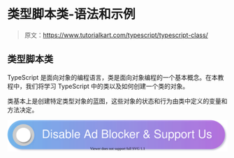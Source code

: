 # 类型脚本类-语法和示例

> 原文：<https://www.tutorialkart.com/typescript/typescript-class/>

## 类型脚本类

TypeScript 是面向对象的编程语言，类是面向对象编程的一个基本概念。在本教程中，我们将学习 TypeScript 中的类以及如何创建一个类的对象。

类基本上是创建特定类型对象的蓝图，这些对象的状态和行为由类中定义的变量和方法决定。

[![](img/925da31b32d6bc3827932f6c8afb11bb.png)](https://www.tutorialkart.com/)